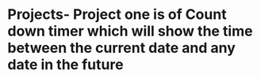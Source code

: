 # Projects- Project one is of Count down timer which will show the time between the current date and any date in the future 
